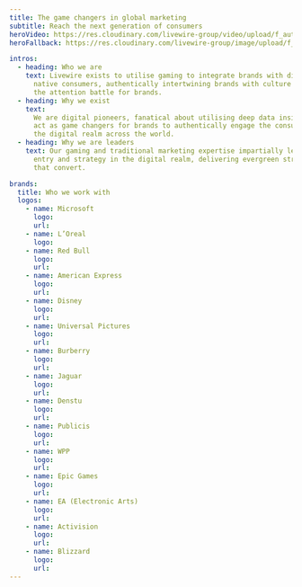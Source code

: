 ```yaml
---
title: The game changers in global marketing
subtitle: Reach the next generation of consumers
heroVideo: https://res.cloudinary.com/livewire-group/video/upload/f_auto,q_auto:eco,vc_auto/v1615292833/vi/logo/logo-animation.mp4
heroFallback: https://res.cloudinary.com/livewire-group/image/upload/f_auto,q_auto/v1615295966/vi/logo/logo-animation-fallback.png

intros:
  - heading: Who we are
    text: Livewire exists to utilise gaming to integrate brands with digitally
      native consumers, authentically intertwining brands with culture to win
      the attention battle for brands.
  - heading: Why we exist
    text:
      We are digital pioneers, fanatical about utilising deep data insights to
      act as game changers for brands to authentically engage the consumers in
      the digital realm across the world.
  - heading: Why we are leaders
    text: Our gaming and traditional marketing expertise impartially leads brand
      entry and strategy in the digital realm, delivering evergreen strategies
      that convert.

brands:
  title: Who we work with
  logos:
    - name: Microsoft
      logo:
      url:
    - name: L’Oreal
      logo:
    - name: Red Bull
      logo:
      url:
    - name: American Express
      logo:
      url:
    - name: Disney
      logo:
      url:
    - name: Universal Pictures
      logo:
      url:
    - name: Burberry
      logo:
      url:
    - name: Jaguar
      logo:
      url:
    - name: Denstu
      logo:
      url:
    - name: Publicis
      logo:
      url:
    - name: WPP
      logo:
      url:
    - name: Epic Games
      logo:
      url:
    - name: EA (Electronic Arts)
      logo:
      url:
    - name: Activision
      logo:
      url:
    - name: Blizzard
      logo:
      url:
---
```

